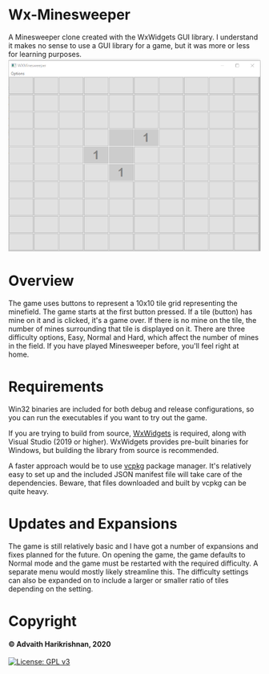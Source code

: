 # Wx-Minesweeper
A Minesweeper clone created with the WxWidgets GUI library. I understand it makes no sense to use a GUI library for a game, but it was more or less for learning purposes.
![Game](https://github.com/adharikrishnan/wx-minesweeper/blob/master/game.png)
# Overview 
The game uses buttons to represent a 10x10 tile grid representing the minefield. The game starts at the first button pressed. If a tile (button) has mine on it and is clicked, it's a game over. If there is no mine on the tile, the number of mines surrounding that tile is displayed on it. There are three difficulty options, Easy, Normal and Hard, which affect the number of mines in the field. If you have played Minesweeper before, you'll feel right at home.
# Requirements
Win32 binaries are included for both debug and release configurations, so you can run the executables if you want to try out the game. 

If you are trying to build from source, [WxWidgets](https://www.wxwidgets.org/) is required, along with Visual Studio (2019 or higher). WxWidgets provides pre-built binaries for Windows, but building the library from source is recommended. 

A faster approach would be to use [vcpkg](https://vcpkg.io/en/index.html) package manager. It's relatively easy to set up and the included JSON manifest file will take care of the dependencies. Beware, that files downloaded and built by vcpkg can be quite heavy.

# Updates and Expansions 
The game is still relatively basic and I have got a number of expansions and fixes planned for the future. On opening the game, the game defaults to Normal mode and the game must be restarted with the required difficulty. A separate menu would mostly likely streamline this. The difficulty settings can also be expanded on to include a larger or smaller ratio of tiles depending on the setting.

# Copyright 
#### &copy; Advaith Harikrishnan, 2020
[![License: GPL v3](https://img.shields.io/badge/License-GPLv3-blue.svg)](https://www.gnu.org/licenses/gpl-3.0)
